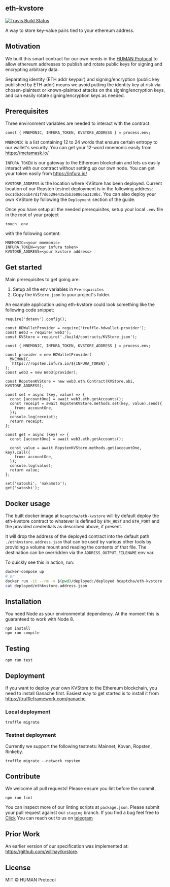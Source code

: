 ## eth-kvstore
[![Travis Build Status](https://travis-ci.org/hCaptcha/eth-kvstore.svg?&branch=master)](https://travis-ci.org/hCaptcha/eth-kvstore)

A way to store key-value pairs tied to your ethereum address.

## Motivation
We built this smart contract for our own needs in the [HUMAN Protocol](https://www.hmt.ai/) to allow ethereum addresses to publish and rotate public keys for signing and encrypting arbitrary data.

Separating identity (ETH addr keypair) and signing/encryption (public key published by ETH addr) means we avoid putting the identity key at risk via chosen-plaintext or known-plaintext attacks on the signing/encryption keys, and can easily rotate signing/encryption keys as needed.

## Prerequisites
Three environment variables are needed to interact with the contract:
```
const { MNEMONIC, INFURA_TOKEN, KVSTORE_ADDRESS } = process.env;
```

`MNEMONIC` is a list containing 12 to 24 words that ensure certain entropy to our wallet's security. You can get your 12-word mnemonic easily from https://metamask.io/

`INFURA_TOKEN` is our gateway to the Ethereum blockchain and lets us easily interact with our contract without setting up our own node. You can get your token easily from https://infura.io/

`KVSTORE_ADDRESS` is the location where KVStore has been deployed. Current location of our Ropsten testnet deployment is in the following address: `0xc1db3c61b47d1f7d6529e435d5b360865a3130bc`. You can also deploy your own KVStore by following the `Deployment` section of the guide.

Once you have setup all the needed prerequisites, setup your local `.env` file in the root of your project
```
touch .env
```
with the following content:
```
MNEMONIC=<your mnemonic>
INFURA_TOKEN=<your infura token>
KVSTORE_ADDRESS=<your kvstore address>
```

## Get started

Main prerequisites to get going are:
1. Setup all the env variables in `Prerequisites`
2. Copy the `KVStore.json` to your project's folder.

An example application using eth-kvstore could look something like the following code snippet:

```
require('dotenv').config();

const HDWalletProvider = require('truffle-hdwallet-provider');
const Web3 = require('web3');
const KVStore = require('./build/contracts/KVStore.json');

const { MNEMONIC, INFURA_TOKEN, KVSTORE_ADDRESS } = process.env;

const provider = new HDWalletProvider(
  MNEMONIC,
  `https://ropsten.infura.io/${INFURA_TOKEN}`,
);
const web3 = new Web3(provider);

const RopstenKVStore = new web3.eth.Contract(KVStore.abi, KVSTORE_ADDRESS);

const set = async (key, value) => {
  const [accountOne] = await web3.eth.getAccounts();
  const receipt = await RopstenKVStore.methods.set(key, value).send({
    from: accountOne,
  });
  console.log(receipt);
  return receipt;
};

const get = async (key) => {
  const [accountOne] = await web3.eth.getAccounts();

  const value = await RopstenKVStore.methods.get(accountOne, key).call({
    from: accountOne,
  });
  console.log(value);
  return value;
};

set('satoshi', 'nakamoto');
get('satoshi');
```

## Docker usage

The built docker image at `hcaptcha/eth-kvstore` will by default deploy the eth-kvstore contract to whatever is defined by `ETH_HOST` and `ETH_PORT` and the provided credentials as described above, if present.

It will drop the address of the deployed contract into the default path `./ethkvstore.address.json` that can be used by various other tools by providing a volume mount and reading the contents of that file.  The destination can be overridden via the `ADDRESS_OUTPUT_FILENAME` env var.

To quickly see this in action, run:

```bash
docker-compose up
# or
docker run -it --rm -v $(pwd)/deployed:/deployed hcaptcha/eth-kvstore
cat deployed/ethkvstore.address.json
```

## Installation
You need Node as your environmental dependency. At the moment this is guaranteed to work with Node 8.

```
npm install
npm run compile
```

## Testing
```
npm run test
```

## Deployment
If you want to deploy your own KVStore to the Ethereum blockchain, you need to install Ganache first. Easiest way to get started is to install it from https://truffleframework.com/ganache

### Local deployment
```
truffle migrate
```

### Testnet deployment
Currently we support the following testnets: Mainnet, Kovan, Ropsten, Rinkeby.
```
truffle migrate --network ropsten
```

## Contribute
We welcome all pull requests! Please ensure you lint before the commit.
```
npm run lint
```
You can inspect more of our linting scripts at `package.json`.
Please submit your pull request against our `staging` branch.
If you find a bug feel free to [Click](https://github.com/hCaptcha/bounties)
You can reach out to us on [telegram](https://t.me/hcaptchachat)

## Prior Work
An earlier version of our specification was implemented at: https://github.com/willhay/kvstore.

## License
MIT &copy; HUMAN Protocol
